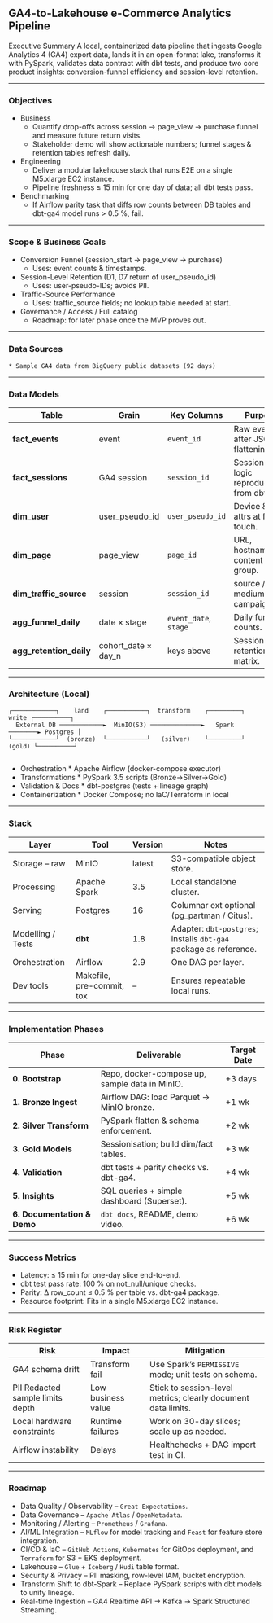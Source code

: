 ## GA4-to-Lakehouse e-Commerce Analytics Pipeline
 Executive Summary
A local, containerized data pipeline that ingests Google Analytics 4 (GA4) export data, lands it in an open-format lake, transforms it with PySpark, validates data contract with dbt tests, and produce two core product insights: conversion-funnel efficiency and session-level retention.

---

### Objectives
* Business
  * Quantify drop-offs across session → page_view → purchase funnel and measure future return visits.
  * Stakeholder demo will show actionable numbers; funnel stages & retention tables refresh daily.
* Engineering
  * Deliver a modular lakehouse stack that runs E2E on a single M5.xlarge EC2 instance.	
  * Pipeline freshness ≤ 15 min for one day of data; all dbt tests pass.
* Benchmarking
  * If Airflow parity task that diffs row counts between DB tables and dbt-ga4 model runs > 0.5 %, fail.

---

### Scope & Business Goals
* Conversion Funnel (session_start → page_view → purchase)
  * Uses: event counts & timestamps.
* Session-Level Retention (D1, D7 return of user_pseudo_id)	
  * Uses: user-pseudo-IDs; avoids PII.
* Traffic-Source Performance
  * Uses: traffic_source fields; no lookup table needed at start.
* Governance / Access / Full catalog
  * Roadmap: for later phase once the MVP proves out.

---

### Data Sources
	* Sample GA4 data from BigQuery public datasets (92 days)

---

### Data Models
| Table                     | Grain                 | Key Columns           | Purpose                                       |
| ------------------------- | --------------------- | --------------------- | --------------------------------------------- |
| **fact\_events**          | event                 | `event_id`            | Raw events after JSON flattening.             |
| **fact\_sessions**        | GA4 session           | `session_id`          | Sessionisation logic reproduced from dbt-ga4. |
| **dim\_user**             | user\_pseudo\_id      | `user_pseudo_id`      | Device & geo attrs at first touch.            |
| **dim\_page**             | page\_view            | `page_id`             | URL, hostname, content group.                 |
| **dim\_traffic\_source**  | session               | `session_id`          | source / medium / campaign.                   |
| **agg\_funnel\_daily**    | date × stage          | `event_date`, `stage` | Daily funnel counts.                          |
| **agg\_retention\_daily** | cohort\_date × day\_n | keys above            | Session-level retention matrix.               |

---

### Architecture (Local)
```ascii
┌────────────┐    land    ┌───────────┐  transform    ┌─────────┐  write ┌──────────┐
  External DB ────────────►  MinIO(S3) ──────────────►   Spark   ────────► Postgres │ 
└────────────┘  (bronze)  └───────────┘   (silver)    └─────────┘ (gold) └──────────┘
                                                                     
```
* Orchestration * Apache Airflow (docker-compose executor)
* Transformations * PySpark 3.5 scripts (Bronze→Silver→Gold)
* Validation & Docs * dbt-postgres (tests + lineage graph)
* Containerization * Docker Compose; no IaC/Terraform in local

---

### Stack
| Layer             | Tool                      | Version | Notes                                                             |
| ----------------- | ------------------------- | ------- | ----------------------------------------------------------------- |
| Storage – raw     | MinIO                     | latest  | S3-compatible object store.                                       |
| Processing        | Apache Spark              | 3.5     | Local standalone cluster.                                         |
| Serving           | Postgres                  | 16      | Columnar ext optional (pg\_partman / Citus).                      |
| Modelling / Tests | **dbt**                   | 1.8     | Adapter: `dbt-postgres`; installs `dbt-ga4` package as reference. |
| Orchestration     | Airflow                   | 2.9     | One DAG per layer.                                                |
| Dev tools         | Makefile, pre-commit, tox | –       | Ensures repeatable local runs.                                    |

---

### Implementation Phases
| Phase                       | Deliverable                                    | Target Date |
| --------------------------- | ---------------------------------------------- | ----------- |
| **0. Bootstrap**            | Repo, docker-compose up, sample data in MinIO. | +3 days     |
| **1. Bronze Ingest**        | Airflow DAG: load Parquet → MinIO bronze.      | +1 wk       |
| **2. Silver Transform**     | PySpark flatten & schema enforcement.          | +2 wk       |
| **3. Gold Models**          | Sessionisation; build dim/fact tables.         | +3 wk       |
| **4. Validation**           | dbt tests + parity checks vs. dbt-ga4.         | +4 wk       |
| **5. Insights**             | SQL queries + simple dashboard (Superset).     | +5 wk       |
| **6. Documentation & Demo** | `dbt docs`, README, demo video.                | +6 wk       |

---

### Success Metrics
* Latency: ≤ 15 min for one-day slice end-to-end.
* dbt test pass rate: 100 % on not_null/unique checks.
* Parity: Δ row_count ≤ 0.5 % per table vs. dbt-ga4 package.
* Resource footprint: Fits in a single M5.xlarge EC2 instance.

---

### Risk Register
| Risk                                 | Impact             | Mitigation                                                    |
| ------------------------------------ | ------------------ | ------------------------------------------------------------- |
| GA4 schema drift                     | Transform fail     | Use Spark’s `PERMISSIVE` mode; unit tests on schema.          |
| PII Redacted sample limits depth     | Low business value | Stick to session-level metrics; clearly document data limits. |
| Local hardware constraints           | Runtime failures   | Work on 30-day slices; scale up as needed.                    |
| Airflow instability                  | Delays             | Healthchecks + DAG import test in CI.                         |

---

### Roadmap
* Data Quality / Observability – `Great Expectations`.
* Data Governance – `Apache Atlas` / `OpenMetadata`.
* Monitoring / Alerting – `Prometheus` / `Grafana`.
* AI/ML Integration – `MLflow` for model tracking and `Feast` for feature store integration.
* CI/CD & IaC – `GitHub Actions`, `Kubernetes` for GitOps deployment, and `Terraform` for S3 + EKS deployment.
* Lakehouse – `Glue` + `Iceberg` / `Hudi` table format.
* Security & Privacy – PII masking, row-level IAM, bucket encryption.
* Transform Shift to dbt-Spark – Replace PySpark scripts with dbt models to unify lineage.
* Real-time Ingestion – GA4 Realtime API → Kafka → Spark Structured Streaming.
